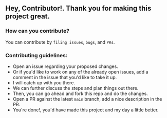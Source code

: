 ## Hey, Contributor!. Thank you for making this project great.

### How can you contribute?

You can contribute by `filing issues`, `bugs`, and `PRs`.

### Contributing guidelines:

- Open an issue regarding your proposed changes.
- Or if you'd like to work on any of the already open issues, add a comment in the issue that you'd like to take it up.
- I will catch up with you there.
- We can further discuss the steps and plan things out there.
- Then, you can go ahead and fork this repo and do the changes.
- Open a PR against the latest `main` branch, add a nice description in the PR.
- You're done!, you'd have made this project and my day a little better.
